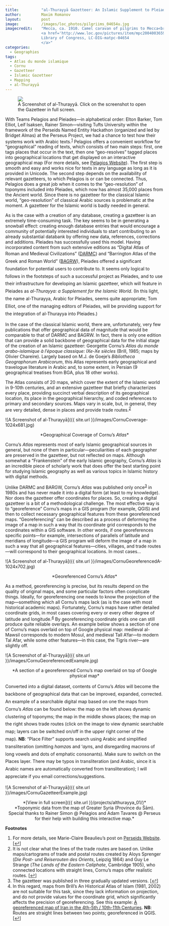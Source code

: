 ```yaml
---
title:			"al-Thurayyā Gazetteer: An Islamic Supplement to Pleiades"
author:			Maxim Romanov
layout:			post
image:			/images/loc_photos/pilgriims_04654u.jpg
imagecredit:	"Mecca, ca. 1910. Camel caravan of pilgrims to Mecca<br>
				<a href='http://www.loc.gov/pictures/item/mpc2004003659/PP/' target='_blank'>
				Library of Congress, LC-DIG-matpc-04654
				</a>"
categories:
  - Geographies
tags:
  - Atlas du monde islamique
  - Cornu
  - Gazetteer
  - Islamic Gazetteer
  - Mapping
  - al-Thurayyā
---
```


<figure class="fit">
	<a href="{{ site.url }}/projects/althurayya_01/" title="A Screenshot of al-Thurayyā">
		<img src="{{ site.url }}/images/CornuGazetteerExample.jpg">
	</a>
	<figcaption>A Screenshot of al-Thurayyā. Click on the screenshot to open the Gazetteer in full screen.</figcaption>
</figure>


With Teams Pelagios and Pleiades&#8212;in alphabetical order: Elton Barker, Tom Elliot, Leif Isaksen, Rainer Simon&#8212;visiting Tufts University within the framework of the Perseids Named Entity Hackathon (organized and led by Bridget Almas) at the Perseus Project, we had a chance to test how their systems work with Arabic texts.<sup><a href="#footnote_0_1071" id="identifier_0_1071" class="footnote-link footnote-identifier-link" title="For more details, see Marie-Claire Beaulieu&rsquo;s post on Perseids Website.">1</a></sup> Pelagios offers a convenient workflow for “geographical” reading of texts, which consists of two main steps: first, one tags places that occur in the text, then one “geo-resolves” tagged places into geographical locations that get displayed on an interactive geographical map (For more details, see <a href="http://pelagios-project.blogspot.com/">Pelagios Website</a>). The first step is smooth and easy and works nice for texts in any language as long as it is provided in Unicode. The second step depends on the availability of relevant gazetteers, to which Pelagios is or can be connected. Thus, Pelagios does a great job when it comes to the “geo-resolution” of toponyms included into Pleiades, which now has almost 35,000 places from the Ancient world. Since there is no gazetteer for the classical Islamic world, “geo-resolution” of classical Arabic sources is problematic at the moment. A gazetteer for the Islamic world is badly needed in general.

As is the case with a creation of any database, creating a gazetteer is an extremely time-consuming task. The key seems to be in generating a snowball effect: creating enough database entries that would encourage a community of potentially interested individuals to start contributing to an already substantial databank by offering new data, references, corrections and additions. Pleiades has successfully used this model. Having incorporated content from such extensive editions as “Digital Atlas of Roman and Medieval Civilizations” (<a href="http://darmc.harvard.edu/icb/icb.do">DARMC</a></span><span style="line-height: 1.7;">) and “Barrington Atlas of the Greek and Roman World” (<a href="http://www.unc.edu/depts/cl_atlas/">BAGRW</a></span><span style="line-height: 1.7;">), Pleiades offered a significant foundation for potential users to contribute to. It seems only logical to follows in the footsteps of such a successful project as Pleiades, and to use their infrastructure for developing an Islamic gazetteer, which will feature in Pleiades as <em>al-Thurayya: a Supplement for the Islamic World</em>. (In this light, the name al-Thurayya, Arabic for Pleiades, seems quite appropriate; Tom Elliot, one of the managing editors of Pleiades, will be providing support for the integration of al-Thurayya into Pleiades.)

In the case of the classical Islamic world, there are, unfortunately, very few publications that offer geographical data of magnitude that would be comparable to that of DARMC and BAGRW. In fact, there is only one edition that can provide a solid backbone of geographical data for the initial stage of the creation of an Islamic gazetteer: Georgette Cornu’s <em>Atlas du monde arabo-islamique à l&#8217;époque classique: IXe-Xe siècles</em> (Brill, 1985; maps by Olivier Chareire). Largely based on M.J. de Goeje’s <em>Bibliotheca Geographorum Arabicorum</em>, this Atlas represents early geographical and travelogue literature in Arabic and, to some extent, in Persian (9 geographical treatises from BGA, plus 18 other works).

The Atlas consists of 20 maps, which cover the extent of the Islamic world in 9-10th centuries, and an extensive gazetteer that briefly characterizes every place, providing succinct verbal description of its geographical location, its place in the geographical hierarchy, and coded references to primary and secondary sources. Maps vary in scale, but, in general, they are very detailed, dense in places and provide trade routes.<sup><a href="#footnote_1_1071" id="identifier_1_1071" class="footnote-link footnote-identifier-link" title="It is not clear what the lines of the trade routes are based on. Unlike maps/cartograms of trade and postal routes created by Aloys Sprenger (Die Post- und Reiserouten des Orients, Leipzig 1864) and Guy Le Strange (The Lands of the Eastern Caliphate, Cambridge 1905), who connected locations with straight lines, Cornu&rsquo;s maps offer realistic routes.">2</a></sup>

![A Screenshot of al-Thurayyā]({{ site.url }}/images/CornuCoverage-1024x681.jpg)
<center>*Geographical Coverage of Cornu’s <em>Atlas</em>*</center>


Cornu’s <em>Atlas</em> represents most of early Islamic geographical sources in general, but none of them in particular&#8212;peculiarities of each geographer are preserved in the gazetteer, but not reflected on maps. Although somewhat a “Frankenstein” of the early Islamic geography, Cornu’s <em>Atlas</em> is an incredible piece of scholarly work that does offer the best starting point for studying Islamic geography as well as various topics in Islamic history with digital methods.

Unlike DARMC and BARGW, Cornu’s <em>Atlas</em> was published only once<sup><a href="#footnote_2_1071" id="identifier_2_1071" class="footnote-link footnote-identifier-link" title="The gazetteer was published in three gradually updated versions.">3</a></sup> in 1980s and has never made it into a digital form (at least to my knowledge). Nor does the gazetteer offer coordinates for places. So, creating a digital gazetteer is a bit of a methodological challenge. The most effective way is to &#8220;georeference&#8221; Cornu’s maps in a GIS program (for example, QGIS) and then to collect necessary geographical features from these georeferenced maps. &#8220;Georeferencing&#8221; can be described as a process of deforming the image of a map in such a way that its coordinate grid corresponds to the coordinates within a GIS software. In other words, if one georeferences specific points&#8212;for example, intersections of parallels of latitude and meridians of longitude&#8212;a GIS program will deform the image of a map in such a way that all geographical features&#8212;cities, villages, and trade routes&#8212;will correspond to their geographical locations. In most cases&#8230;

![A Screenshot of al-Thurayyā]({{ site.url }}/images/CornuGeoreferencedA-1024x702.jpg)
<center>*Georeferenced Cornu’s <em>Atlas</em>*</center>


As a method, georeferencing is precise, but its results depend on the quality of original maps, and some particular factors often complicate things. Ideally, for georeferencing one needs to know the projection of the map&#8212;something which all Cornu’s maps lack (as is the case with most historical academic maps). Fortunately, Cornu’s maps have rather detailed coordinate grids, in most cases covering every or every other degree of latitude and longitude.<sup><a href="#footnote_3_1071" id="identifier_3_1071" class="footnote-link footnote-identifier-link" title="In this regard, maps from Brill&rsquo;s An Historical Atlas of Islam (1981, 2002) are not suitable for this task, since they lack information on projection, and do not provide values for the coordinate grid, which significantly affects the precision of georeferencing. See this example: A georeferenced map of Iran in the 4th-5th / 10th-11th Centuries. NB: Routes are straight lines between two points; georeferenced in QGIS.">4</a></sup> By georeferencing coordinate grids one can still produce quite reliable overlays. An example below shows a section of one of Cornu’s maps overlaid on top of Google physical map: medieval al-Mawsil corresponds to modern Mosul, and medieval Tall A‘far&#8212;to modern Tal Afar, while some other features&#8212;in this case, the Tigris river&#8212;are slightly off.

![A Screenshot of al-Thurayyā]({{ site.url }}/images/CornuGeoreferencedExample.jpg)
<center>*A section of a georeferenced Cornu’s map overlaid on top of Google physical map*</center>

<span style="line-height: 1.7;">Converted into a digital dataset, contents of Cornu’s <em>Atlas</em> will become the backbone of geographical data that can be improved, expanded, corrected. An example of a searchable digital map based on one the maps from Cornu’s <em>Atlas</em> can be found below: the map on the left shows dynamic clustering of toponyms; the map in the middle shows places; the map on the right shows trade routes (click on the image to view dynamic searchable map; layers can be switched on/off in the upper right corner of the map). <strong>NB</strong>: “Place Filter” supports search using Arabic and simplified transliteration (omitting <em>hamza</em>s and ‘<em>ayn</em>s, and disregarding macrons of long vowels and dots of emphatic consonants). Make sure to switch on the Places layer. There may be typos in transliteration (and Arabic, since it is Arabic names are automatically converted from transliteration); I will appreciate if you email corrections/suggestions.</span>


![A Screenshot of al-Thurayyā]({{ site.url }}/images/CornuGazetteerExample.jpg)
<center>*[View in full screen]({{ site.url }}/projects/althurayya_01/)*</center>
<center>*Toponymic data from the map of Greater Syria (Province du Šām).<br /> Special thanks to Rainer Simon @ Pelagios and Adam Tavares @ Perseus for their help with building this interactive map.*</center>


**Footnotes**

<ol class="footnotes">
  <li id="footnote_0_1071" class="footnote">
    For more details, see Marie-Claire Beaulieu&#8217;s post on <a href="http://sites.tufts.edu/perseids/news-and-updates/pelagios-used-in-tufts-classes/">Perseids Website</a>. [<a href="#identifier_0_1071" class="footnote-link footnote-back-link">&#8617;</a>]
  </li>
  <li id="footnote_1_1071" class="footnote">
    It is not clear what the lines of the trade routes are based on. Unlike maps/cartograms of trade and postal routes created by Aloys Sprenger (<em>Die Post- und Reiserouten des Orients</em>, Leipzig 1864) and Guy Le Strange (<em>The Lands of the Eastern Caliphate</em>, Cambridge 1905), who connected locations with straight lines, Cornu’s maps offer realistic routes. [<a href="#identifier_1_1071" class="footnote-link footnote-back-link">&#8617;</a>]
  </li>
  <li id="footnote_2_1071" class="footnote">
    The gazetteer was published in three gradually updated versions. [<a href="#identifier_2_1071" class="footnote-link footnote-back-link">&#8617;</a>]
  </li>
  <li id="footnote_3_1071" class="footnote">
    In this regard, maps from Brill’s An Historical Atlas of Islam (1981, 2002) are not suitable for this task, since they lack information on projection, and do not provide values for the coordinate grid, which significantly affects the precision of georeferencing. See this example: <a href="http://alraqmiyyat.org/projects2/hai_online_iran_in4_5th.html">A georeferenced map of Iran in the 4th-5th / 10th-11th Centuries</a>. <strong>NB</strong>: Routes are straight lines between two points; georeferenced in QGIS. [<a href="#identifier_3_1071" class="footnote-link footnote-back-link">&#8617;</a>]
  </li>
</ol>

 [1]: http://alraqmiyyat.org/althurayya/CornuCoverage.html
 [2]: http://alraqmiyyat.org/althurayya/SampleMap.html